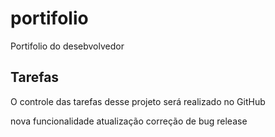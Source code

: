 # portifolio
Portifolio do desebvolvedor

## Tarefas 
O controle das tarefas desse projeto será realizado no GitHub

nova funcionalidade 
atualização 
correção de bug
release